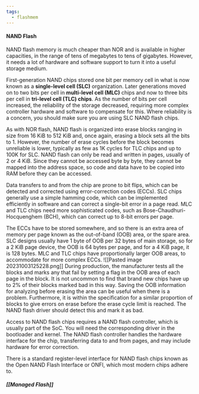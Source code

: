```yaml
---
tags:
  - flashmem
---
```

#### NAND Flash
NAND flash memory is much cheaper than NOR and is available in higher capacities, in the range of tens of megabytes to tens of gigabytes. However, it needs a lot of hardware and software support to turn it into a useful storage medium.

First-generation NAND chips stored one bit per memory cell in what is now known as a **single-level cell (SLC)** organization. Later generations moved on to two bits per cell in **multi-level cell (MLC)** chips and now to three bits per cell in **tri-level cell (TLC) chips**. As the number of bits per cell increased, the reliability of the storage decreased, requiring more complex controller hardware and software to compensate for this. Where reliability is a concern, you should make sure you are using SLC NAND flash chips.

As with NOR flash, NAND flash is organized into erase blocks ranging in size from 16 KiB to 512 KiB and, once again, erasing a block sets all the bits to 1. However, the number of erase cycles before the block becomes unreliable is lower, typically as few as 1K cycles for TLC chips and up to 100K for SLC. NAND flash can only be read and written in pages, usually of 2 or 4 KiB. Since they cannot be accessed byte by byte, they cannot be mapped into the address space, so code and data have to be copied into RAM before they can be accessed.

Data transfers to and from the chip are prone to bit flips, which can be detected and corrected using error-correction codes (ECCs). SLC chips generally use a simple hamming code, which can be implemented efficiently in software and can correct a single-bit error in a page read. MLC and TLC chips need more sophisticated codes, such as Bose-Chaudhuri-Hocquenghem (BCH), which can correct up to 8-bit errors per page. 

The ECCs have to be stored somewhere, and so there is an extra area of memory per page known as the out-of-band (OOB) area, or the spare area. SLC designs usually have 1 byte of OOB per 32 bytes of main storage, so for a 2 KiB page device, the OOB is 64 bytes per page, and for a 4 KiB page, it is 128 bytes. MLC and TLC chips have proportionally larger OOB areas, to accommodate for more complex ECCs.
![[Pasted image 20231003125228.png]]
During production, the manufacturer tests all the blocks and marks any that fail by setting a flag in the OOB area of each page in the block. It is not uncommon to find that brand new chips have up to 2% of their blocks marked bad in this way. Saving the OOB information for analyzing before erasing the area can be useful when there is a problem. Furthermore, it is within the specification for a similar proportion of blocks to give errors on erase before the erase cycle limit is reached. The NAND flash driver should detect this and mark it as bad.

Access to NAND flash chips requires a NAND flash controller, which is usually part of the SoC. You will need the corresponding driver in the bootloader and kernel. The NAND flash controller handles the hardware interface for the chip, transferring data to and from pages, and may include hardware for error correction.

There is a standard register-level interface for NAND flash chips known as the Open NAND Flash Interface or ONFI, which most modern chips adhere to.
##### [[Managed Flash]]